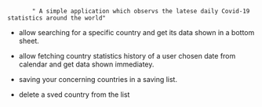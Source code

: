            " A simple application which observs the latese daily Covid-19 statistics around the world"
           

- allow searching for a specific country and get its data shown in a bottom sheet.

- allow fetching country statistics history of a user chosen date from calendar and get data shown immediatey.

- saving your concerning countries in a saving list.

- delete a sved country from the list
